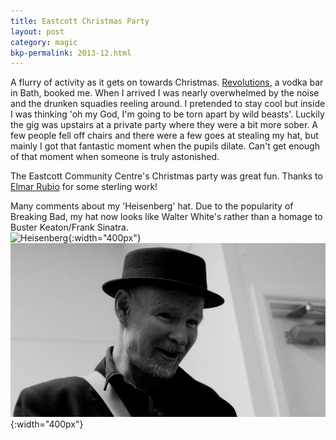 ```yaml
---
title: Eastcott Christmas Party 
layout: post
category: magic
bkp-permalink: 2013-12.html
---
```


A flurry of activity as it gets on towards Christmas. [Revolutions](http://www.revolution-bars.co.uk/bath), a vodka bar in Bath, booked me. When I arrived I was nearly overwhelmed by the noise and the drunken squadies reeling around. I pretended to stay cool but inside I was thinking 'oh my God, I'm going to be torn apart by wild beasts'. Luckily the gig was upstairs at a private party where they were a bit more sober. A few people fell off chairs and there were a few goes at stealing my hat, but mainly I got that fantastic moment when the pupils dilate. Can't get enough of that moment when someone is truly astonished.  

The Eastcott Community Centre's Christmas party was great fun.
Thanks to [Elmar Rubio](http://www.elmarrubiophotography.co.uk/) for some sterling work!  

Many comments about my 'Heisenberg' hat. Due to the popularity of Breaking Bad, my hat now looks like Walter White's rather than a homage to Buster Keaton/Frank Sinatra.  
![Heisenberg](https://upload.wikimedia.org/wikipedia/en/0/03/Walter_White_S5B.png){:width="400px"}  
![Hughie](/assets/images/magic/hAtEastcott2013.jpg){:width="400px"}

